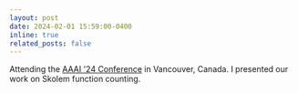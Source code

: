 ```yaml
---
layout: post
date: 2024-02-01 15:59:00-0400
inline: true
related_posts: false
---
```


Attending the [AAAI '24 Conference](https://aaai.org/aaai-conference/) in Vancouver, Canada. I presented our work on Skolem function counting.
